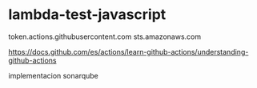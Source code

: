 # lambda-test-javascript
token.actions.githubusercontent.com
sts.amazonaws.com

https://docs.github.com/es/actions/learn-github-actions/understanding-github-actions

implementacion sonarqube